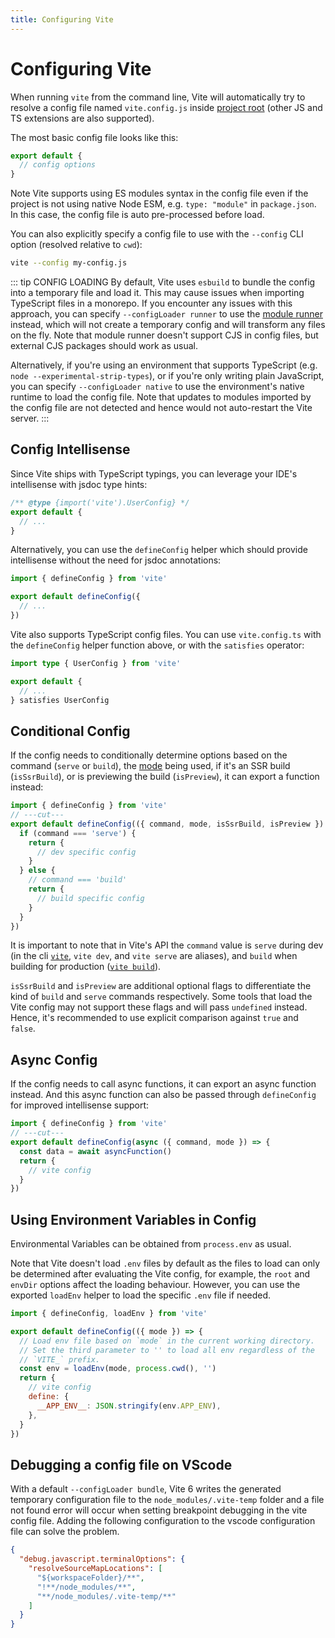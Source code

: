 ```yaml
---
title: Configuring Vite
---
```


# Configuring Vite

When running `vite` from the command line, Vite will automatically try to resolve a config file named `vite.config.js` inside [project root](/guide/#index-html-and-project-root) (other JS and TS extensions are also supported).

The most basic config file looks like this:

```js [vite.config.js]
export default {
  // config options
}
```

Note Vite supports using ES modules syntax in the config file even if the project is not using native Node ESM, e.g. `type: "module"` in `package.json`. In this case, the config file is auto pre-processed before load.

You can also explicitly specify a config file to use with the `--config` CLI option (resolved relative to `cwd`):

```bash
vite --config my-config.js
```

::: tip CONFIG LOADING
By default, Vite uses `esbuild` to bundle the config into a temporary file and load it. This may cause issues when importing TypeScript files in a monorepo. If you encounter any issues with this approach, you can specify `--configLoader runner` to use the [module runner](/guide/api-environment-runtimes.html#modulerunner) instead, which will not create a temporary config and will transform any files on the fly. Note that module runner doesn't support CJS in config files, but external CJS packages should work as usual.

Alternatively, if you're using an environment that supports TypeScript (e.g. `node --experimental-strip-types`), or if you're only writing plain JavaScript, you can specify `--configLoader native` to use the environment's native runtime to load the config file. Note that updates to modules imported by the config file are not detected and hence would not auto-restart the Vite server.
:::

## Config Intellisense

Since Vite ships with TypeScript typings, you can leverage your IDE's intellisense with jsdoc type hints:

```js
/** @type {import('vite').UserConfig} */
export default {
  // ...
}
```

Alternatively, you can use the `defineConfig` helper which should provide intellisense without the need for jsdoc annotations:

```js
import { defineConfig } from 'vite'

export default defineConfig({
  // ...
})
```

Vite also supports TypeScript config files. You can use `vite.config.ts` with the `defineConfig` helper function above, or with the `satisfies` operator:

```ts
import type { UserConfig } from 'vite'

export default {
  // ...
} satisfies UserConfig
```

## Conditional Config

If the config needs to conditionally determine options based on the command (`serve` or `build`), the [mode](/guide/env-and-mode#modes) being used, if it's an SSR build (`isSsrBuild`), or is previewing the build (`isPreview`), it can export a function instead:

```js twoslash
import { defineConfig } from 'vite'
// ---cut---
export default defineConfig(({ command, mode, isSsrBuild, isPreview }) => {
  if (command === 'serve') {
    return {
      // dev specific config
    }
  } else {
    // command === 'build'
    return {
      // build specific config
    }
  }
})
```

It is important to note that in Vite's API the `command` value is `serve` during dev (in the cli [`vite`](/guide/cli#vite), `vite dev`, and `vite serve` are aliases), and `build` when building for production ([`vite build`](/guide/cli#vite-build)).

`isSsrBuild` and `isPreview` are additional optional flags to differentiate the kind of `build` and `serve` commands respectively. Some tools that load the Vite config may not support these flags and will pass `undefined` instead. Hence, it's recommended to use explicit comparison against `true` and `false`.

## Async Config

If the config needs to call async functions, it can export an async function instead. And this async function can also be passed through `defineConfig` for improved intellisense support:

```js twoslash
import { defineConfig } from 'vite'
// ---cut---
export default defineConfig(async ({ command, mode }) => {
  const data = await asyncFunction()
  return {
    // vite config
  }
})
```

## Using Environment Variables in Config

Environmental Variables can be obtained from `process.env` as usual.

Note that Vite doesn't load `.env` files by default as the files to load can only be determined after evaluating the Vite config, for example, the `root` and `envDir` options affect the loading behaviour. However, you can use the exported `loadEnv` helper to load the specific `.env` file if needed.

```js twoslash
import { defineConfig, loadEnv } from 'vite'

export default defineConfig(({ mode }) => {
  // Load env file based on `mode` in the current working directory.
  // Set the third parameter to '' to load all env regardless of the
  // `VITE_` prefix.
  const env = loadEnv(mode, process.cwd(), '')
  return {
    // vite config
    define: {
      __APP_ENV__: JSON.stringify(env.APP_ENV),
    },
  }
})
```

## Debugging a config file on VScode

With a default `--configLoader bundle`, Vite 6 writes the generated temporary configuration file to the `node_modules/.vite-temp` folder and a file not found error will occur when setting breakpoint debugging in the vite config file. Adding the following configuration to the vscode configuration file can solve the problem.

```json
{
  "debug.javascript.terminalOptions": {
    "resolveSourceMapLocations": [
      "${workspaceFolder}/**",
      "!**/node_modules/**",
      "**/node_modules/.vite-temp/**"
    ]
  }
}
```
